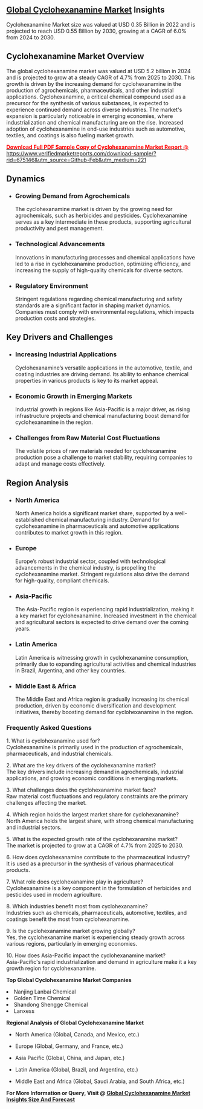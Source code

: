 <h2><a href="https://www.verifiedmarketreports.com/download-sample/?rid=675146&amp;utm_source=Github&amp;utm_medium=221" target="_blank">Global Cyclohexanamine Market</a> Insights</h2><p>Cyclohexanamine Market size was valued at USD 0.35 Billion in 2022 and is projected to reach USD 0.55 Billion by 2030, growing at a CAGR of 6.0% from 2024 to 2030.</p><p> <h2>Cyclohexanamine Market Overview</h2> <p>The global cyclohexanamine market was valued at USD 5.2 billion in 2024 and is projected to grow at a steady CAGR of 4.7% from 2025 to 2030. This growth is driven by the increasing demand for cyclohexanamine in the production of agrochemicals, pharmaceuticals, and other industrial applications. Cyclohexanamine, a critical chemical compound used as a precursor for the synthesis of various substances, is expected to experience continued demand across diverse industries. The market's expansion is particularly noticeable in emerging economies, where industrialization and chemical manufacturing are on the rise. Increased adoption of cyclohexanamine in end-use industries such as automotive, textiles, and coatings is also fueling market growth.</p> <p><a href="#"><p><span class=""><span style="color: #ff0000;"><strong>Download Full PDF Sample Copy of Cyclohexanamine Market Report</strong> @ </span><a href="https://www.verifiedmarketreports.com/download-sample/?rid=675146&amp;utm_source=Github-Feb&amp;utm_medium=221" target="_blank">https://www.verifiedmarketreports.com/download-sample/?rid=675146&amp;utm_source=Github-Feb&amp;utm_medium=221</a></span></p></a></p> <h2>Dynamics</h2> <ul> <li><h3>Growing Demand from Agrochemicals</h3> The cyclohexanamine market is driven by the growing need for agrochemicals, such as herbicides and pesticides. Cyclohexanamine serves as a key intermediate in these products, supporting agricultural productivity and pest management.</li> <li><h3>Technological Advancements</h3> Innovations in manufacturing processes and chemical applications have led to a rise in cyclohexanamine production, optimizing efficiency, and increasing the supply of high-quality chemicals for diverse sectors.</li> <li><h3>Regulatory Environment</h3> Stringent regulations regarding chemical manufacturing and safety standards are a significant factor in shaping market dynamics. Companies must comply with environmental regulations, which impacts production costs and strategies.</li> </ul> <h2>Key Drivers and Challenges</h2> <ul> <li><h3>Increasing Industrial Applications</h3> Cyclohexanamine’s versatile applications in the automotive, textile, and coating industries are driving demand. Its ability to enhance chemical properties in various products is key to its market appeal.</li> <li><h3>Economic Growth in Emerging Markets</h3> Industrial growth in regions like Asia-Pacific is a major driver, as rising infrastructure projects and chemical manufacturing boost demand for cyclohexanamine in the region.</li> <li><h3>Challenges from Raw Material Cost Fluctuations</h3> The volatile prices of raw materials needed for cyclohexanamine production pose a challenge to market stability, requiring companies to adapt and manage costs effectively.</li> </ul> <h2>Region Analysis</h2> <ul> <li><h3>North America</h3> North America holds a significant market share, supported by a well-established chemical manufacturing industry. Demand for cyclohexanamine in pharmaceuticals and automotive applications contributes to market growth in this region.</li> <li><h3>Europe</h3> Europe’s robust industrial sector, coupled with technological advancements in the chemical industry, is propelling the cyclohexanamine market. Stringent regulations also drive the demand for high-quality, compliant chemicals.</li> <li><h3>Asia-Pacific</h3> The Asia-Pacific region is experiencing rapid industrialization, making it a key market for cyclohexanamine. Increased investment in the chemical and agricultural sectors is expected to drive demand over the coming years.</li> <li><h3>Latin America</h3> Latin America is witnessing growth in cyclohexanamine consumption, primarily due to expanding agricultural activities and chemical industries in Brazil, Argentina, and other key countries.</li> <li><h3>Middle East & Africa</h3> The Middle East and Africa region is gradually increasing its chemical production, driven by economic diversification and development initiatives, thereby boosting demand for cyclohexanamine in the region.</li> </ul> <h3>Frequently Asked Questions</h3> <p>1. What is cyclohexanamine used for? <br> Cyclohexanamine is primarily used in the production of agrochemicals, pharmaceuticals, and industrial chemicals.</p> <p>2. What are the key drivers of the cyclohexanamine market? <br> The key drivers include increasing demand in agrochemicals, industrial applications, and growing economic conditions in emerging markets.</p> <p>3. What challenges does the cyclohexanamine market face? <br> Raw material cost fluctuations and regulatory constraints are the primary challenges affecting the market.</p> <p>4. Which region holds the largest market share for cyclohexanamine? <br> North America holds the largest share, with strong chemical manufacturing and industrial sectors.</p> <p>5. What is the expected growth rate of the cyclohexanamine market? <br> The market is projected to grow at a CAGR of 4.7% from 2025 to 2030.</p> <p>6. How does cyclohexanamine contribute to the pharmaceutical industry? <br> It is used as a precursor in the synthesis of various pharmaceutical products.</p> <p>7. What role does cyclohexanamine play in agriculture? <br> Cyclohexanamine is a key component in the formulation of herbicides and pesticides used in modern agriculture.</p> <p>8. Which industries benefit most from cyclohexanamine? <br> Industries such as chemicals, pharmaceuticals, automotive, textiles, and coatings benefit the most from cyclohexanamine.</p> <p>9. Is the cyclohexanamine market growing globally? <br> Yes, the cyclohexanamine market is experiencing steady growth across various regions, particularly in emerging economies.</p> <p>10. How does Asia-Pacific impact the cyclohexanamine market? <br> Asia-Pacific's rapid industrialization and demand in agriculture make it a key growth region for cyclohexanamine.</p> </p><p><strong>Top Global Cyclohexanamine Market Companies</strong></p><div data-test-id=""><p><li>Nanjing Lanbai Chemical</li><li> Golden Time Chemical</li><li> Shandong Shengge Chemical</li><li> Lanxess</li></p><div><strong>Regional Analysis of&nbsp;Global Cyclohexanamine Market</strong></div><ul><li dir="ltr"><p dir="ltr">North America&nbsp;(Global, Canada, and Mexico, etc.)</p></li><li dir="ltr"><p dir="ltr">Europe (Global, Germany, and France, etc.)</p></li><li dir="ltr"><p dir="ltr">Asia Pacific&nbsp;(Global, China, and Japan, etc.)</p></li><li dir="ltr"><p dir="ltr">Latin America&nbsp;(Global, Brazil, and Argentina, etc.)</p></li><li dir="ltr">Middle East and Africa&nbsp;(Global, Saudi Arabia, and South Africa, etc.)</li></ul><p><strong>For More Information or Query, Visit @&nbsp;</strong><strong><a href="https://www.verifiedmarketreports.com/product/cyclohexanamine-market/?utm_source=Github&amp;utm_medium=221" target="_blank">Global Cyclohexanamine Market Insights Size And Forecast</a></strong></p></div>
